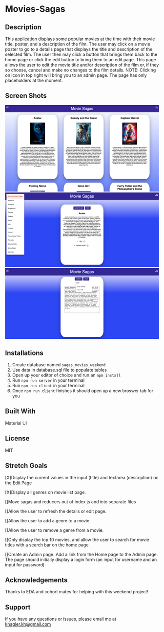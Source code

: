 # Movies-Sagas

## Description
This application displays some popular movies at the time with their movie title, poster, and a description of the film.
The user may click on a movie poster to go to a details page that displays the title and description of the selected film.
The user then may click a button that brings them back to the home page or click the edit button to bring them to an edit page. This page allows the user to edit the movie title and/or description of the film or, if they so choose, cancel and make no changes to the film details.
NOTE: Clicking on icon in top right will bring you to an admin page. The page has only placeholders at the moment.

## Screen Shots

![Home Page](/public/images/movie_list.png)
![Details Page Example](/public/images/details.png)
![Edit Page Example](/public/images/edit.png)

## Installations
1. Create database named ```sagas_movies_weekend```
2. Use data in database.sql file to populate tables
3. Open up your editor of choice and run an ```npm install```
4. Run ```npm run server``` in your terminal
5. Run ```npm run client``` in your terminal
6. Once ```npm run client``` finishes it should open up a new broswer tab for you

## Built With
Material UI

## License
MIT

## Stretch Goals
[X]Display the current values in the input (title) and textarea (description) on the Edit Page

 [X]Display all genres on movie list page. 

 []Move sagas and reducers out of  index.js and into separate files

 []Allow the user to refresh the details or edit page. 

 []Allow the user to add a genre to a movie.

 []Allow the user to remove a genre from a movie.
 
 []Only display the top 10 movies, and allow the user to search for movie titles with a search bar on the home page.

 []Create an Admin page. Add a link from the Home page to the Admin page. The page should initially display a login form (an input for username and an input for password)

## Acknowledgements
Thanks to EDA and cohort mates for helping with this weekend project!

## Support
If you have any questions or issues, please email me at khagler.kh@gmail.com

